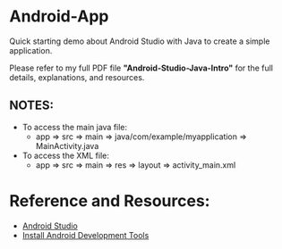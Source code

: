 # Android-App
Quick starting demo about Android Studio with Java to create a simple application.

Please refer to my full PDF file **"Android-Studio-Java-Intro"** for the full details, explanations, and resources.

## NOTES:
- To access the main java file:
    - app => src => main => java/com/example/myapplication => MainActivity.java
- To access the XML file:
    - app => src => main => res => layout => activity_main.xml

# Reference and Resources:
- [Android Studio](https://developer.android.com/studio)
- [Install Android Development Tools](https://docs.oracle.com/en/middleware/developer-tools/jet/tutorials/jetma/)
